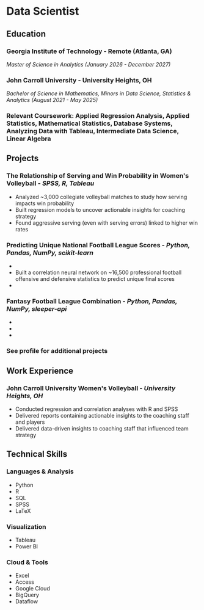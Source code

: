 # Data Scientist

## Education

### Georgia Institute of Technology - Remote (Atlanta, GA)
_Master of Science in Analytics (January 2026 - December 2027)_

### John Carroll University - University Heights, OH 
_Bachelor of Science in Mathematics, Minors in Data Science, Statistics & Analytics (August 2021 - May 2025)_

### Relevant Coursework: Applied Regression Analysis, Applied Statistics, Mathematical Statistics, Database Systems, Analyzing Data with Tableau, Intermediate Data Science, Linear Algebra

## Projects

### The Relationship of Serving and Win Probability in Women's Volleyball - _SPSS, R, Tableau_
- Analyzed ~3,000 collegiate volleyball matches to study how serving impacts win probability
- Built regression models to uncover actionable insights for coaching strategy
- Found aggressive serving (even with serving errors) linked to higher win rates

### Predicting Unique National Football League Scores - _Python, Pandas, NumPy, scikit-learn_
- 
- Built a correlation neural network on ~16,500 professional football offensive and defensive statistics to predict unique final scores
- 

### Fantasy Football League Combination - _Python, Pandas, NumPy, sleeper-api_
- 
-
-

### See profile for additional projects

## Work Experience

### John Carroll University Women's Volleyball - _University Heights, OH_
- Conducted regression and correlation analyses with R and SPSS
- Delivered reports containing actionable insights to the coaching staff and players
- Delivered data-driven insights to coaching staff that influenced team strategy

## Technical Skills

### Languages & Analysis
- Python
- R
- SQL
- SPSS
- LaTeX

### Visualization
- Tableau
- Power BI

### Cloud & Tools
- Excel
- Access
- Google Cloud
- BigQuery
- Dataflow
